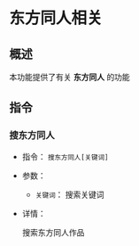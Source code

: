 # 东方同人相关

## 概述

本功能提供了有关 **东方同人** 的功能

## 指令

### 搜东方同人

- 指令： `搜东方同人[关键词]`

- 参数：

  - `关键词`： 搜索关键词

- 详情：

  搜索东方同人作品
